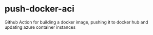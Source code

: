 # push-docker-aci
Github Action for building a docker image, pushing it to docker hub and updating azure container instances
